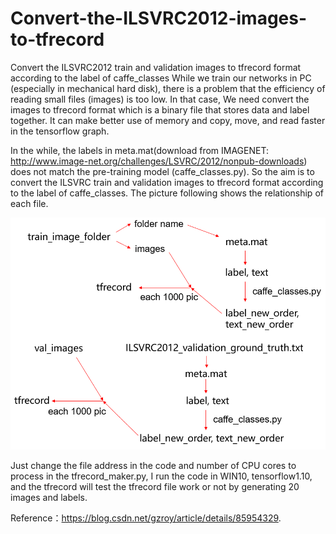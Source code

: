# Convert-the-ILSVRC2012-images-to-tfrecord
Convert the ILSVRC2012 train and validation images to tfrecord format according to the label of caffe_classes
While we train our networks in PC (especially in mechanical hard disk), there is a problem that the efficiency of 
reading small files (images) is too low. In that case, We need convert the images to tfrecord format which is a binary file that stores 
data and label together. It can make better use of memory and copy, move, and read faster in the tensorflow graph. 

In the while,  the labels in meta.mat(download from IMAGENET: http://www.image-net.org/challenges/LSVRC/2012/nonpub-downloads) 
does not match the pre-training model (caffe_classes.py). So the aim is to convert the ILSVRC train and validation images to tfrecord 
format according to the label of caffe_classes. The picture following shows the relationship of each file.

![image](https://github.com/RoyYiLei/Convert-the-ILSVRC2012-images-to-tfrecord/blob/master/images/pic%201.png)

Just change the file address in the code and number of CPU cores to process in the tfrecord_maker.py, I run the code in WIN10, tensorflow1.10, and the tfrecord will test the tfrecord file work or not by generating 20 images and labels. 


Reference：https://blog.csdn.net/gzroy/article/details/85954329.
